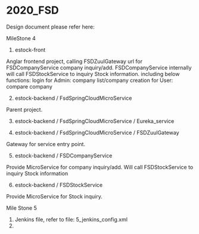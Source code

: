 # 2020_FSD
Design document please refer here:

MileStone 4

1. estock-front

Anglar frontend project, calling FSDZuulGateway url for FSDCompanyService company inquiry/add.
FSDCompanyService internally will call FSDStockService to inquiry Stock information.
including below functions:
login
for Admin: company list/company creation
for User: compare company

2. estock-backend / FsdSpringCloudMicroService

Parent project.

3. estock-backend / FsdSpringCloudMicroService / Eureka_service

4. estock-backend / FsdSpringCloudMicroService / FSDZuulGateway

Gateway for service entry point.

5. estock-backend / FSDCompanyService

Provide MicroService for company inquiry/add.
Will call FSDStockService to inquiry Stock information

6. estock-backend / FSDStockService

Provide MicroService for Stock inquiry.

Mile Stone 5
1. Jenkins file, refer to file: 5_jenkins_config.xml
2. 
